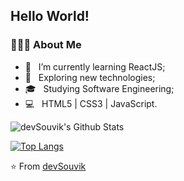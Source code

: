 <h2> Hello World!</h2>

<h3> 👨🏻‍💻 About Me </h3>

- 🔭 &nbsp; I’m currently learning ReactJS;
- 🤔 &nbsp; Exploring new technologies;
- 🎓 &nbsp; Studying Software Engineering;
- 💻 &nbsp; HTML5 | CSS3 | JavaScript.

<img align="center" src="https://github-readme-stats.vercel.app/api?username=fonluc&include_all_commits=true&count_private=true&show_icons=true&line_height=20&title_color=7A7ADB&icon_color=2234AE&text_color=D3D3D3&bg_color=0,000000,130F40" alt="devSouvik's Github Stats">

</br>

[![Top Langs](https://github-readme-stats.vercel.app/api/top-langs/?username=fonluc&layout=compact&text_color=daf7dc&bg_color=151515)](https://github.com/devSouvik/github-readme-stats)

⭐️ From [devSouvik](https://github.com/devSouvik)
